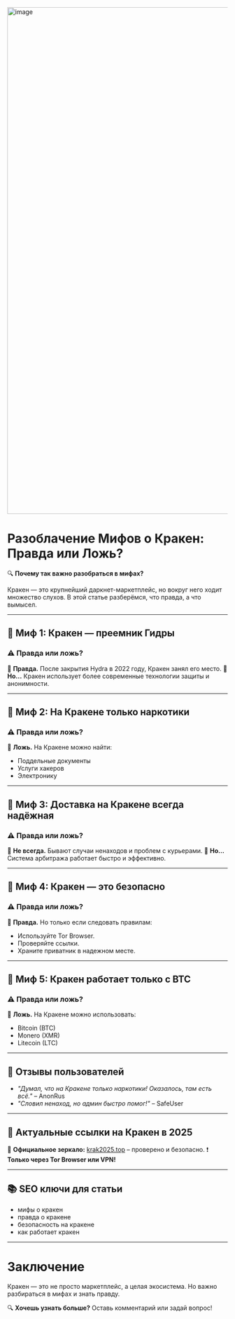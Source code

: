 <a href="https://mega4whbysg5lx2o4cgk5yymzxjvdhgsc2rahcpajepsd.mega17.top">
<img width="1155" height="1155" alt="image" src="https://github.com/user-attachments/assets/1db831df-93b1-44d4-9fca-ced4570817a8" />
</a>

# Разоблачение Мифов о Кракен: Правда или Ложь?

🔍 **Почему так важно разобраться в мифах?**

Кракен — это крупнейший даркнет-маркетплейс, но вокруг него ходит множество слухов. В этой статье разберёмся, что правда, а что вымысел.

---

## 🧵 **Миф 1: Кракен — преемник Гидры**
### ⚠️ **Правда или ложь?**
🔹 **Правда.** После закрытия Hydra в 2022 году, Кракен занял его место.
🔹 **Но...** Кракен использует более современные технологии защиты и анонимности.

---

## 🧵 **Миф 2: На Кракене только наркотики**
### ⚠️ **Правда или ложь?**
🔹 **Ложь.** На Кракене можно найти:
- Поддельные документы
- Услуги хакеров
- Электронику

---

## 🧵 **Миф 3: Доставка на Кракене всегда надёжная**
### ⚠️ **Правда или ложь?**
🔹 **Не всегда.** Бывают случаи ненаходов и проблем с курьерами.
🔹 **Но...** Система арбитража работает быстро и эффективно.

---

## 🧵 **Миф 4: Кракен — это безопасно**
### ⚠️ **Правда или ложь?**
🔹 **Правда.** Но только если следовать правилам:
- Используйте Tor Browser.
- Проверяйте ссылки.
- Храните приватник в надежном месте.

---

## 🧵 **Миф 5: Кракен работает только с BTC**
### ⚠️ **Правда или ложь?**
🔹 **Ложь.** На Кракене можно использовать:
- Bitcoin (BTC)
- Monero (XMR)
- Litecoin (LTC)

---

## 📢 **Отзывы пользователей**
- *"Думал, что на Кракене только наркотики! Оказалось, там есть всё."* – AnonRus
- *"Словил ненаход, но админ быстро помог!"* – SafeUser

---

## 🔗 **Актуальные ссылки на Кракен в 2025**
🚨 **Официальное зеркало:** [krak2025.top](https://mega4whbysg5lx2o4cgk5yymzxjvdhgsc2rahcpajepsd.mega17.top) – проверено и безопасно.
❗️ **Только через Tor Browser или VPN!**

---

## 📚 **SEO ключи для статьи**
- мифы о кракен
- правда о кракене
- безопасность на кракене
- как работает кракен

---

# Заключение

Кракен — это не просто маркетплейс, а целая экосистема. Но важно разбираться в мифах и знать правду.

🔍 **Хочешь узнать больше?** Оставь комментарий или задай вопрос!
